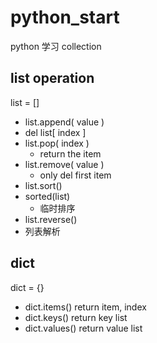 # python_start

python 学习 collection

## list operation

list = []

- list.append( value )
- del list[ index ]
- list.pop( index )
  - return the item
- list.remove( value )
  - only del first item
- list.sort()
- sorted(list)
  - 临时排序
- list.reverse()
- 列表解析


## dict
dict = {}

- dict.items() 
    return item, index
- dict.keys()
    return key list
- dict.values()
    return value list